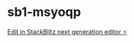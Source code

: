 # sb1-msyoqp

[Edit in StackBlitz next generation editor ⚡️](https://stackblitz.com/~/github.com/ericmensahnukunu/sb1-msyoqp)